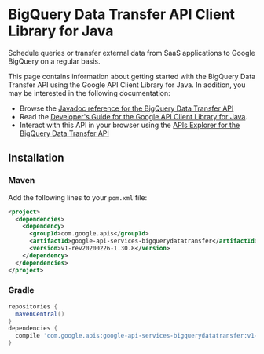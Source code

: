 # BigQuery Data Transfer API Client Library for Java

Schedule queries or transfer external data from SaaS applications to Google BigQuery on a regular basis.

This page contains information about getting started with the BigQuery Data Transfer API
using the Google API Client Library for Java. In addition, you may be interested
in the following documentation:

* Browse the [Javadoc reference for the BigQuery Data Transfer API][javadoc]
* Read the [Developer's Guide for the Google API Client Library for Java][google-api-client].
* Interact with this API in your browser using the [APIs Explorer for the BigQuery Data Transfer API][api-explorer]

## Installation

### Maven

Add the following lines to your `pom.xml` file:

```xml
<project>
  <dependencies>
    <dependency>
      <groupId>com.google.apis</groupId>
      <artifactId>google-api-services-bigquerydatatransfer</artifactId>
      <version>v1-rev20200226-1.30.8</version>
    </dependency>
  </dependencies>
</project>
```

### Gradle

```gradle
repositories {
  mavenCentral()
}
dependencies {
  compile 'com.google.apis:google-api-services-bigquerydatatransfer:v1-rev20200226-1.30.8'
}
```

[javadoc]: https://googleapis.dev/java/google-api-services-bigquerydatatransfer/latest/index.html
[google-api-client]: https://github.com/googleapis/google-api-java-client/
[api-explorer]: https://developers.google.com/apis-explorer/#p/bigquerydatatransfer/v1/
